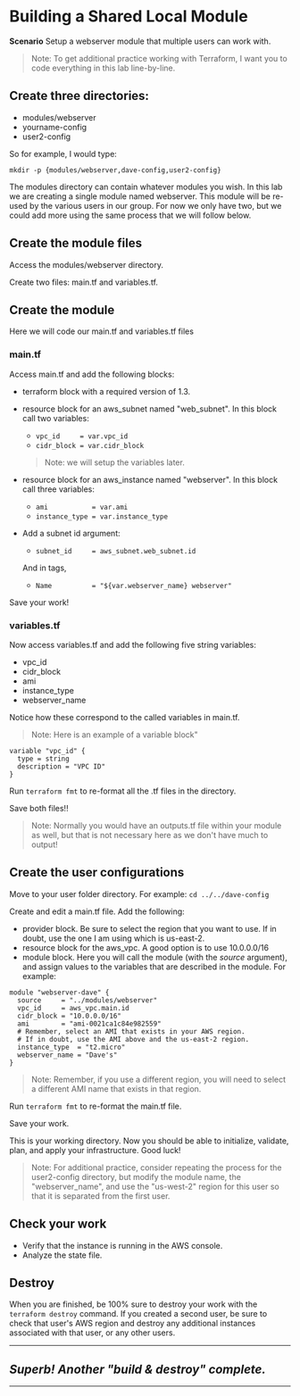 # Building a Shared Local Module
**Scenario** Setup a webserver module that multiple users can work with.

> Note: To get additional practice working with Terraform, I want you to code everything in this lab line-by-line.

## Create three directories: 
  - modules/webserver
  - yourname-config
  - user2-config

So for example, I would type:

`mkdir -p {modules/webserver,dave-config,user2-config}`

The modules directory can contain whatever modules you wish. In this lab we are creating a single module named webserver.
This module will be re-used by the various users in our group. For now we only have two, but we could add more using the same process that we will follow below.

## Create the module files 
Access the modules/webserver directory. 

Create two files: main.tf and variables.tf.

## Create the module
Here we will code our main.tf and variables.tf files

### main.tf
Access main.tf and add the following blocks:
- terraform block with a required version of 1.3.
- resource block for an aws_subnet named "web_subnet". In this block call two variables:
  - `vpc_id     = var.vpc_id`
  - `cidr_block = var.cidr_block`
  > Note: we will setup the variables later.
- resource block for an aws_instance named "webserver". In this block call three variables:
  - `ami           = var.ami`
  - `instance_type = var.instance_type`
- Add a subnet id argument: 
  - `subnet_id     = aws_subnet.web_subnet.id`



  And in tags, 
  - `Name          = "${var.webserver_name} webserver"`

Save your work!

### variables.tf
Now access variables.tf and add the following five string variables:
- vpc_id
- cidr_block
- ami
- instance_type
- webserver_name

Notice how these correspond to the called variables in main.tf.

> Note: Here is an example of a variable block"
```
variable "vpc_id" {
  type = string
  description = "VPC ID"
}
```

Run `terraform fmt` to re-format all the .tf files in the directory.

Save both files!!

> Note: Normally you would have an outputs.tf file within your module as well, but that is not necessary here as we don't have much to output!

## Create the user configurations
Move to your user folder directory. For example:
`cd ../../dave-config`

Create and edit a main.tf file. Add the following:
- provider block. Be sure to select the region that you want to use. If in doubt, use the one I am using which is us-east-2.
- resource block for the aws_vpc. A good option is to use 10.0.0.0/16
- module block. Here you will call the module (with the *source* argument), and assign values to the variables that are described in the module. For example:
```
module "webserver-dave" {
  source     = "../modules/webserver"
  vpc_id     = aws_vpc.main.id
  cidr_block = "10.0.0.0/16"
  ami        = "ami-0021ca1c84e982559"
  # Remember, select an AMI that exists in your AWS region.
  # If in doubt, use the AMI above and the us-east-2 region.
  instance_type  = "t2.micro"
  webserver_name = "Dave's"
}
```
> Note: Remember, if you use a different region, you will need to select a different AMI name that exists in that region.

Run `terraform fmt` to re-format the main.tf file.

Save your work.

This is your working directory. Now you should be able to initialize, validate, plan, and apply your infrastructure. Good luck!

> Note: For additional practice, consider repeating the process for the user2-config directory, but modify the module name, the "webserver_name", and use the "us-west-2" region for this user so that it is separated from the first user.

## Check your work
- Verify that the instance is running in the AWS console.
- Analyze the state file.

## Destroy
When you are finished, be 100% sure to destroy your work with the `terraform destroy` command. If you created a second user, be sure to check that user's AWS region and destroy any additional instances associated with that user, or any other users. 

---
## *Superb! Another "build & destroy" complete.*
---